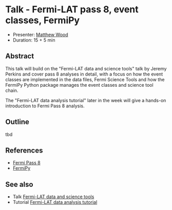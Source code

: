 # Talk - Fermi-LAT pass 8, event classes, FermiPy

* Presenter: [Matthew Wood](https://github.com/woodmd/)
* Duration: 15 + 5 min

## Abstract

This talk will build on the "Fermi-LAT data and science tools" talk by Jeremy
Perkins and cover pass 8 analyses in detail, with a focus on how the event
classes are implemented in the data files, Fermi Science Tools and how the FermiPy Python package manages the event classes and science tool chain.

The "Fermi-LAT data analysis tutorial" later in the week will give a hands-on
introduction to Fermi Pass 8 analysis.

## Outline

tbd

## References

* [Fermi Pass 8](http://fermi.gsfc.nasa.gov/ssc/data/analysis/documentation/Pass8_usage.html)
* [FermiPy](http://fermipy.readthedocs.org/en/latest/)

## See also

* Talk [Fermi-LAT data and science tools](https://github.com/gammapy/PyGamma15/tree/gh-pages/talks/fermi1)
* Tutorial [Fermi-LAT data analysis tutorial](https://github.com/gammapy/PyGamma15/tree/gh-pages/tutorials/fermi)
